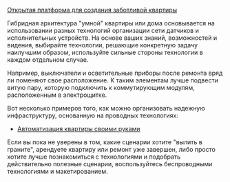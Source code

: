 [Открытая платформа для создания заботливой квартиры](http://cutecare.ru)

Гибридная архитектура "умной" квартиры или дома основывается на использовании разных технологий организации сети датчиков и исполнительных устройств.
На основе ваших знаний, возможностей и видения, выбирайте технологии, решающие конкретную задачу наилучшим образом, используйте сильные стороны технологии в каждом отдельном случае.

Например, выключатели и осветительные приборы после ремонта вряд ли поменяют свое расположение.
К таким элементам лучше подвести витую пару, которую подключить к коммутирующим модулям, расположенным в электрощитке.

Вот несколько примеров того, как можно организовать надежную инфраструктуру, основанную на проводных технологиях:

* [Автоматизация квартиры своими руками](https://ab-log.ru/forum/viewtopic.php?f=1&t=1400)

Если вы пока не уверены в том, какие сценарии хотите "вылить в граните", арендуете квартиру или ремонт уже завершен, либо просто хотите лучше познакомиться с технологиями и подобрать действительно полезные сценарии, воспользуйтесь беспроводными технологиями и макетированием.
